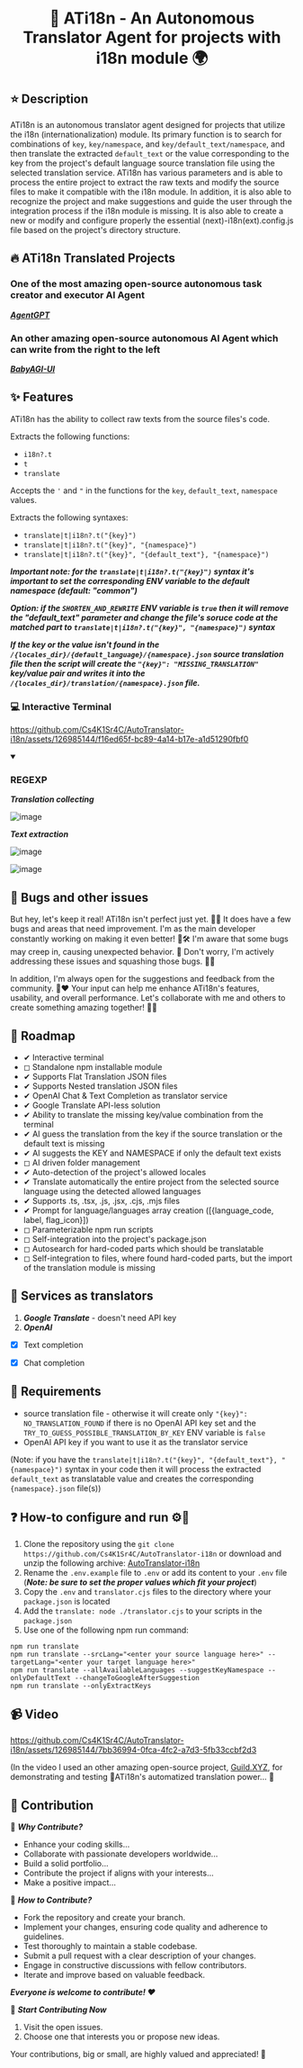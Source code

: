 <h1 style="text-align: center">🤖 ATi18n - An Autonomous Translator Agent for projects with i18n module 🌍</h1>

## ⭐ Description

ATi18n is an autonomous translator agent designed for projects that utilize the i18n (internationalization) module. Its primary function is to search for combinations of ```key```, ```key/namespace```, and ```key/default_text/namespace```, and then translate the extracted ```default_text``` or the value corresponding to the key from the project's default language source translation file using the selected translation service. ATi18n has various parameters and is able to process the entire project to extract the raw texts and modify the source files to make it compatible with the i18n module. In addition, it is also able to recognize the project and make suggestions and guide the user through the integration process if the i18n module is missing. It is also able to create a new or modify and configure properly the essential (next)-i18n(ext).config.js file based on the project's directory structure.


## 🔥 ATi18n Translated Projects

### One of the most amazing open-source autonomous task creator and executor AI Agent
***[AgentGPT](https://agentgpt.reworkd.ai)***<br />
### An other amazing open-source autonomous AI Agent which can write from the right to the left
***[BabyAGI-UI](https://babyagi-ui.vercel.app)***


## ✨ Features

ATi18n has the ability to collect raw texts from the source files's code.

Extracts the following functions:
- ```i18n?.t```
- ```t```
- ```translate```

Accepts the ```'``` and ```"``` in the functions for the ```key```, ```default_text```, ```namespace``` values.

Extracts the following syntaxes:
- ```translate|t|i18n?.t("{key}")```
- ```translate|t|i18n?.t("{key}", "{namespace}")```
- ```translate|t|i18n?.t("{key}", "{default_text"}, "{namespace}")```


***Important note: for the ```translate|t|i18n?.t("{key}")``` syntax it's important to set the corresponding ENV variable to the default namespace (default: "common")***

***Option: if the ```SHORTEN_AND_REWRITE``` ENV variable is ```true``` then it will remove the "default_text" parameter and change the file's soruce code at the matched part to  ```translate|t|i18n?.t("{key}", "{namespace}")``` syntax*** 

***If the key or the value isn't found in the ```/{locales_dir}/{default_language}/{namespace}.json``` source translation file then the script will create the ```"{key}": "MISSING_TRANSLATION"``` key/value pair and writes it into the ```/{locales_dir}/translation/{namespace}.json``` file.***


### 💻 Interactive Terminal

https://github.com/Cs4K1Sr4C/AutoTranslator-i18n/assets/126985144/f16ed65f-bc89-4a14-b17e-a1d51290fbf0

<details open>
<summary>

### REGEXP
  
</summary>
  
***Translation collecting***
  
![image](https://github.com/Cs4K1Sr4C/AutoTranslator-i18n/assets/126985144/00587728-9302-4408-9dde-bd68b871c217)
  
***Text extraction***
  
![image](https://github.com/Cs4K1Sr4C/AutoTranslator-i18n/assets/126985144/0a2e4257-f518-4091-b418-fcb8c793cc2b)

![image](https://github.com/Cs4K1Sr4C/AutoTranslator-i18n/assets/126985144/93bf5848-912a-4475-952a-f89f95af8d68)
  
</details>


## 🐛 Bugs and other issues

But hey, let's keep it real! ATi18n isn't perfect just yet. 🙈🔧 It does have a few bugs and areas that need improvement. I'm as the main developer constantly working on making it even better! 💪🛠️ I'm aware that some bugs may creep in, causing unexpected behavior. 🐛 Don't worry, I'm actively addressing these issues and squashing those bugs. 🐜🔨

In addition, I'm always open for the suggestions and feedback from the community. 🤝❤️ Your input can help me enhance ATi18n's features, usability, and overall performance. Let's collaborate with me and others to create something amazing together! 🌟🌈



## 🚗 Roadmap

- &#x2714; Interactive terminal
- &#x25FB; Standalone npm installable module
- &#x2714; Supports Flat Translation JSON files
- &#x2714; Supports Nested translation JSON files
- &#x2714; OpenAI Chat & Text Completion as translator service
- &#x2714; Google Translate API-less solution
- &#x2714; Ability to translate the missing key/value combination from the terminal
- &#x2714; AI guess the translation from the key if the source translation or the default text is missing
- &#x2714; AI suggests the KEY and NAMESPACE if only the default text exists
- &#x25FB; AI driven folder management
- &#x2714; Auto-detection of the project's allowed locales
- &#x2714; Translate automatically the entire project from the selected source language using the detected allowed languages
- &#x2714; Supports .ts, .tsx, .js, .jsx, .cjs, .mjs files
- &#x2714; Prompt for language/languages array creation ([{language_code, label, flag_icon}])
- &#x25FB; Parameterizable npm run scripts
- &#x25FB; Self-integration into the project's package.json
- &#x25FB; Autosearch for hard-coded parts which should be translatable
- &#x25FB; Self-integration to files, where found hard-coded parts, but the import of the translation module is missing


## 🎏 Services as translators

1. ***Google Translate*** - doesn't need API key
2. ***OpenAI***
- [x] Text completion
- [x] Chat completion 



## 🧮 Requirements

- source translation file - otherwise it will create only ```"{key}": NO_TRANSLATION_FOUND``` if there is no OpenAI API key set and the ```TRY_TO_GUESS_POSSIBLE_TRANSLATION_BY_KEY``` ENV variable is ```false```
- OpenAI API key if you want to use it as the translator service

(Note: if you have the ```translate|t|i18n?.t("{key}", "{default_text"}, "{namespace}")``` syntax in your code then it will process the extracted ```default_text``` as translatable value and creates the corresponding ```{namespace}.json``` file(s))



## ❓ How-to configure and run ⚙️🏃

1. Clone the repository using the ```git clone https://github.com/Cs4K1Sr4C/AutoTranslator-i18n``` or download and unzip the following archive: [AutoTranslator-i18n](https://github.com/Cs4K1Sr4C/AutoTranslator-i18n/archive/refs/heads/main.zip)
2. Rename the ```.env.example``` file to ```.env``` or add its content to your ```.env``` file (***Note: be sure to set the proper values which fit your project***)
3. Copy the ```.env``` and ```translator.cjs``` files to the directory where your ```package.json``` is located
4. Add the ```translate: node ./translator.cjs``` to your scripts in the ```package.json```
5. Use one of the following npm run command:
```
npm run translate
npm run translate --srcLang="<enter your source language here>" --targetLang="<enter your target language here>"
npm run translate --allAvailableLanguages --suggestKeyNamespace --onlyDefaultText --changeToGoogleAfterSuggestion
npm run translate --onlyExtractKeys
```


## 📹 Video

https://github.com/Cs4K1Sr4C/AutoTranslator-i18n/assets/126985144/7bb36994-0fca-4fc2-a7d3-5fb33ccbf2d3

(In the video I used an other amazing open-source project, [Guild.XYZ](https://github.com/agoraxyz/guild.xyz), for demonstrating and testing 🤖ATi18n's automatized translation power... 🦾

## 🌟 Contribution

🤝 ***Why Contribute?***

- Enhance your coding skills...
- Collaborate with passionate developers worldwide...
- Build a solid portfolio...
- Contribute the project if aligns with your interests...
- Make a positive impact...

🔧 ***How to Contribute?***

- Fork the repository and create your branch.
- Implement your changes, ensuring code quality and adherence to guidelines.
- Test thoroughly to maintain a stable codebase.
- Submit a pull request with a clear description of your changes.
- Engage in constructive discussions with fellow contributors.
- Iterate and improve based on valuable feedback.

***Everyone is welcome to contribute! ❤️***

🎉 ***Start Contributing Now***

1. Visit the open issues.
2. Choose one that interests you or propose new ideas. 

Your contributions, big or small, are highly valued and appreciated! 🤝
